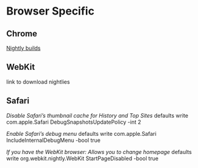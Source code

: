 # Browser Specific


## Chrome
[Nightly builds](https://www.google.com/intl/en/chrome/browser/canary.html)

## WebKit
link to download nightlies

## Safari
*Disable Safari’s thumbnail cache for History and Top Sites*
defaults write com.apple.Safari DebugSnapshotsUpdatePolicy -int 2

*Enable Safari’s debug menu*
defaults write com.apple.Safari IncludeInternalDebugMenu -bool true

*If you have the WebKit browser: Allows you to change homepage*
defaults write org.webkit.nightly.WebKit StartPageDisabled -bool true

